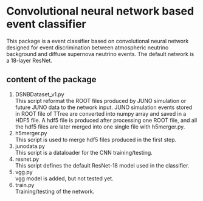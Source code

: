 # Convolutional neural network based event classifier
This package is a event classifier based on convolutional neural network designed for event discrimination between atmospheric neutrino background and diffuse supernova neutrino events. The default network is a 18-layer ResNet.

## content of the package
1. DSNBDataset_v1.py   
   This script reformat the ROOT files produced by JUNO simulation or future JUNO data to the network input. JUNO simulation events stored in ROOT file of TTree are converted into numpy array and saved in a HDF5 file. A hdf5 file is produced after processing one ROOT file, and all the hdf5 files are later merged into one single file with h5merger.py.
2. h5merger.py  
   This script is used to merge hdf5 files produced in the first step.
3. junodata.py   
   This script is a dataloader for the CNN training/testing.
4. resnet.py   
   This script defines the default ResNet-18 model used in the classifier.
5. vgg.py   
   vgg model is added, but not tested yet.
6. train.py   
   Training/testing of the network.
